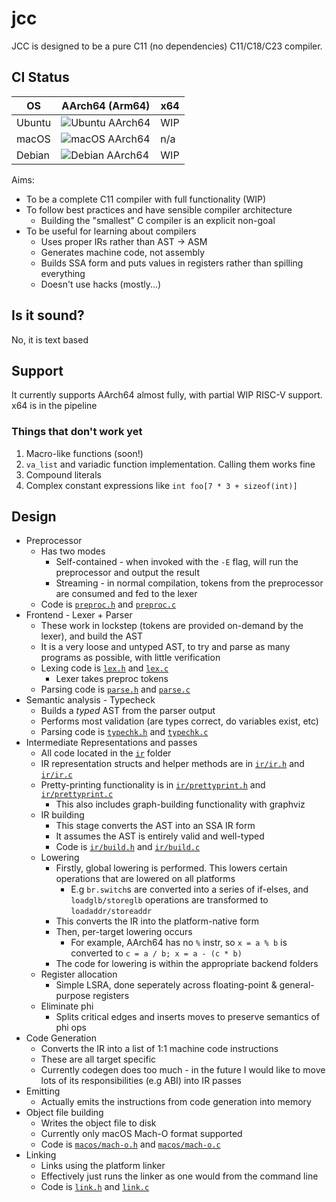# jcc

JCC is designed to be a pure C11 (no dependencies) C11/C18/C23 compiler. 

## CI Status

| OS     | AArch64 (Arm64)                                                                                   | x64 |
|--------|---------------------------------------------------------------------------------------------------|-----|
| Ubuntu | ![Ubuntu AArch64](https://github.com/john-h-k/jcc/actions/workflows/ubuntu-aarch64.yml/badge.svg) | WIP |
| macOS  | ![macOS AArch64](https://github.com/john-h-k/jcc/actions/workflows/macos-aarch64.yml/badge.svg)   | n/a |
| Debian | ![Debian AArch64](https://github.com/john-h-k/jcc/actions/workflows/debian-aarch64.yml/badge.svg) | WIP |

Aims:
* To be a complete C11 compiler with full functionality (WIP)
* To follow best practices and have sensible compiler architecture
  * Building the "smallest" C compiler is an explicit non-goal
* To be useful for learning about compilers
  * Uses proper IRs rather than AST -> ASM
  * Generates machine code, not assembly
  * Builds SSA form and puts values in registers rather than spilling everything
  * Doesn't use hacks (mostly...)

## Is it sound?
No, it is text based

## Support

It currently supports AArch64 almost fully, with partial WIP RISC-V support. x64 is in the pipeline

### Things that don't work yet

1. Macro-like functions (soon!)
2. `va_list` and variadic function implementation. Calling them works fine
3. Compound literals
4. Complex constant expressions like `int foo[7 * 3 + sizeof(int)]`

## Design

* Preprocessor
  * Has two modes
    * Self-contained - when invoked with the `-E` flag, will run the preprocessor and output the result
    * Streaming - in normal compilation, tokens from the preprocessor are consumed and fed to the lexer
  * Code is [`preproc.h`](preproc.h) and [`preproc.c`](preproc.c)
* Frontend - Lexer + Parser
  * These work in lockstep (tokens are provided on-demand by the lexer), and build the AST
  * It is a very loose and untyped AST, to try and parse as many programs as possible, with little verification
  * Lexing code is [`lex.h`](lex.h) and [`lex.c`](lex.c)
    * Lexer takes preproc tokens
  * Parsing code is [`parse.h`](parse.h) and [`parse.c`](parse.c)
* Semantic analysis - Typecheck
  * Builds a _typed_ AST from the parser output
  * Performs most validation (are types correct, do variables exist, etc)
  * Parsing code is [`typechk.h`](typechk.h) and [`typechk.c`](typechk.c)
* Intermediate Representations and passes
  * All code located in the [`ir`](ir) folder
  * IR representation structs and helper methods are in [`ir/ir.h`](ir/ir.h) and [`ir/ir.c`](ir/ir.c)
  * Pretty-printing functionality is in [`ir/prettyprint.h`](ir/prettyprint.h) and [`ir/prettyprint.c`](ir/prettyprint.c)
    * This also includes graph-building functionality with graphviz
  * IR building
    * This stage converts the AST into an SSA IR form
    * It assumes the AST is entirely valid and well-typed
    * Code is [`ir/build.h`](ir/build.h) and [`ir/build.c`](ir/build.c)
  * Lowering
    * Firstly, global lowering is performed. This lowers certain operations that are lowered on all platforms
      * E.g `br.switch`s are converted into a series of if-elses, and `loadglb/storeglb` operations are transformed to `loadaddr/storeaddr`
    * This converts the IR into the platform-native form
    * Then, per-target lowering occurs
      * For example, AArch64 has no `%` instr, so `x = a % b` is converted to `c = a / b; x = a - (c * b)`
    * The code for lowering is within the appropriate backend folders
  * Register allocation
    * Simple LSRA, done seperately across floating-point & general-purpose registers
  * Eliminate phi
    * Splits critical edges and inserts moves to preserve semantics of phi ops
* Code Generation
  * Converts the IR into a list of 1:1 machine code instructions
  * These are all target specific
  * Currently codegen does too much - in the future I would like to move lots of its responsibilities (e.g ABI) into IR passes
* Emitting
  * Actually emits the instructions from code generation into memory
* Object file building
  * Writes the object file to disk
  * Currently only macOS Mach-O format supported
  * Code is [`macos/mach-o.h`](macos/mach-o.h) and [`macos/mach-o.c`](macos/mach-o.c)
* Linking
  * Links using the platform linker
  * Effectively just runs the linker as one would from the command line
  * Code is [`link.h`](link.h) and [`link.c`](link.c)

